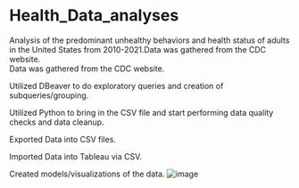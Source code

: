 # Health_Data_analyses
Analysis of the predominant unhealthy behaviors and health status of adults in the United States from 2010-2021.Data was gathered from the CDC website.  
Data was gathered from the CDC website.

Utilized DBeaver to do exploratory queries and creation of subqueries/grouping.

Utilized Python to bring in the CSV file and start performing data quality checks and data cleanup. 

Exported Data into CSV files.

Imported Data into Tableau via CSV.

Created models/visualizations of the data. 
![image](https://user-images.githubusercontent.com/116601824/234316028-95935fba-8c20-4c9d-91c9-d079229f0a8b.png)
